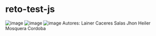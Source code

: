 # reto-test-js
![image](https://user-images.githubusercontent.com/81586887/145028811-b96d921d-ef17-4036-bb0a-1d2d3d76250a.png)
![image](https://user-images.githubusercontent.com/81586887/145028893-ea8a1412-b8a4-48f7-a555-1581aededcba.png)
![image](https://user-images.githubusercontent.com/81586887/145029000-fd8a2acd-7c89-49ac-af3a-bdd7a5311729.png)
Autores:
Lainer Caceres Salas
Jhon Heiler Mosquera Cordoba
